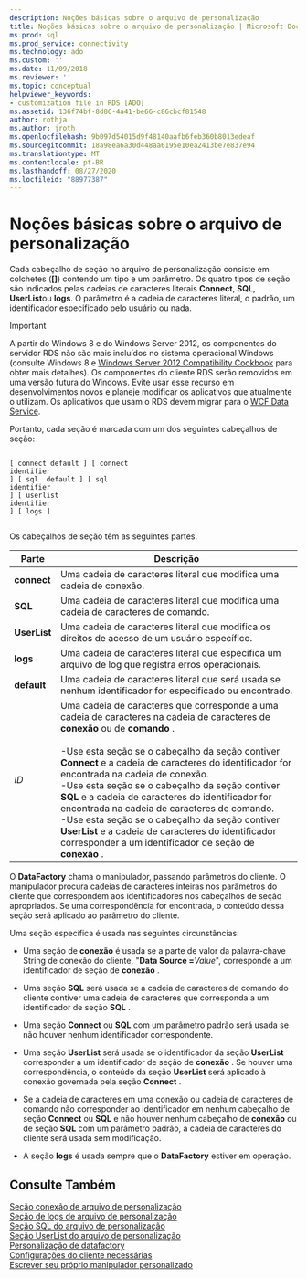```yaml
---
description: Noções básicas sobre o arquivo de personalização
title: Noções básicas sobre o arquivo de personalização | Microsoft Docs
ms.prod: sql
ms.prod_service: connectivity
ms.technology: ado
ms.custom: ''
ms.date: 11/09/2018
ms.reviewer: ''
ms.topic: conceptual
helpviewer_keywords:
- customization file in RDS [ADO]
ms.assetid: 136f74bf-8d86-4a41-be66-c86cbcf81548
author: rothja
ms.author: jroth
ms.openlocfilehash: 9b097d54015d9f48140aafb6feb360b8013edeaf
ms.sourcegitcommit: 18a98ea6a30d448aa6195e10ea2413be7e837e94
ms.translationtype: MT
ms.contentlocale: pt-BR
ms.lasthandoff: 08/27/2020
ms.locfileid: "88977387"
---
```

# <a name="understanding-the-customization-file"></a>Noções básicas sobre o arquivo de personalização
Cada cabeçalho de seção no arquivo de personalização consiste em colchetes (**[]**) contendo um tipo e um parâmetro. Os quatro tipos de seção são indicados pelas cadeias de caracteres literais **Connect**, **SQL**, **UserList**ou **logs**. O parâmetro é a cadeia de caracteres literal, o padrão, um identificador especificado pelo usuário ou nada.  
  
> [!IMPORTANT]
>  A partir do Windows 8 e do Windows Server 2012, os componentes do servidor RDS não são mais incluídos no sistema operacional Windows (consulte Windows 8 e [Windows Server 2012 Compatibility Cookbook](https://www.microsoft.com/download/details.aspx?id=27416) para obter mais detalhes). Os componentes do cliente RDS serão removidos em uma versão futura do Windows. Evite usar esse recurso em desenvolvimentos novos e planeje modificar os aplicativos que atualmente o utilizam. Os aplicativos que usam o RDS devem migrar para o [WCF Data Service](https://go.microsoft.com/fwlink/?LinkId=199565).  
  
 Portanto, cada seção é marcada com um dos seguintes cabeçalhos de seção:  
  
```console
  
[ connect default ] [ connect    
identifier   
] [ sql  default ] [ sql    
identifier   
] [ userlist    
identifier   
] [ logs ]  
  
```  
  
 Os cabeçalhos de seção têm as seguintes partes.  
  
|Parte|Descrição|  
|----------|-----------------|  
|**connect**|Uma cadeia de caracteres literal que modifica uma cadeia de conexão.|  
|**SQL**|Uma cadeia de caracteres literal que modifica uma cadeia de caracteres de comando.|  
|**UserList**|Uma cadeia de caracteres literal que modifica os direitos de acesso de um usuário específico.|  
|**logs**|Uma cadeia de caracteres literal que especifica um arquivo de log que registra erros operacionais.|  
|**default**|Uma cadeia de caracteres literal que será usada se nenhum identificador for especificado ou encontrado.|  
|*ID*|Uma cadeia de caracteres que corresponde a uma cadeia de caracteres na cadeia de caracteres de **conexão** ou de **comando** .<br /><br /> -Use esta seção se o cabeçalho da seção contiver **Connect** e a cadeia de caracteres do identificador for encontrada na cadeia de conexão.<br />-Use esta seção se o cabeçalho da seção contiver **SQL** e a cadeia de caracteres do identificador for encontrada na cadeia de caracteres de comando.<br />-Use esta seção se o cabeçalho da seção contiver **UserList** e a cadeia de caracteres do identificador corresponder a um identificador de seção de **conexão** .|  
  
 O **DataFactory** chama o manipulador, passando parâmetros do cliente. O manipulador procura cadeias de caracteres inteiras nos parâmetros do cliente que correspondem aos identificadores nos cabeçalhos de seção apropriados. Se uma correspondência for encontrada, o conteúdo dessa seção será aplicado ao parâmetro do cliente.  
  
 Uma seção específica é usada nas seguintes circunstâncias:  
  
-   Uma seção de **conexão** é usada se a parte de valor da palavra-chave String de conexão do cliente, "**Data Source =**_Value_", corresponde a um identificador de seção de **conexão** . 
  
-   Uma seção **SQL** será usada se a cadeia de caracteres de comando do cliente contiver uma cadeia de caracteres que corresponda a um identificador de seção **SQL** .  
  
-   Uma seção **Connect** ou **SQL** com um parâmetro padrão será usada se não houver nenhum identificador correspondente.  
  
-   Uma seção **UserList** será usada se o identificador da seção **UserList** corresponder a um identificador de seção de **conexão** . Se houver uma correspondência, o conteúdo da seção **UserList** será aplicado à conexão governada pela seção **Connect** .  
  
-   Se a cadeia de caracteres em uma conexão ou cadeia de caracteres de comando não corresponder ao identificador em nenhum cabeçalho de seção **Connect** ou **SQL** e não houver nenhum cabeçalho de **conexão** ou de seção **SQL** com um parâmetro padrão, a cadeia de caracteres do cliente será usada sem modificação.  
  
-   A seção **logs** é usada sempre que o **DataFactory** estiver em operação.  
  
## <a name="see-also"></a>Consulte Também  
 [Seção conexão de arquivo de personalização](./customization-file-connect-section.md)   
 [Seção de logs de arquivo de personalização](./customization-file-logs-section.md)   
 [Seção SQL do arquivo de personalização](./customization-file-sql-section.md)   
 [Seção UserList do arquivo de personalização](./customization-file-userlist-section.md)   
 [Personalização de datafactory](./datafactory-customization.md)   
 [Configurações do cliente necessárias](./required-client-settings.md)   
 [Escrever seu próprio manipulador personalizado](./writing-your-own-customized-handler.md)